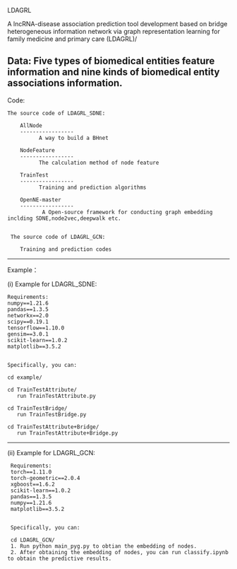 LDAGRL

A lncRNA-disease association prediction tool development based on bridge heterogeneous information network via graph representation learning for family medicine and primary care (LDAGRL)/<br>




Data: 
Five types of biomedical entities feature information and nine kinds of biomedical entity associations information.
-----------------------------------------------------------------------------------------------------------

Code:

    The source code of LDAGRL_SDNE:

        AllNode
        -----------------
              A way to build a BHnet

        NodeFeature
        -----------------
              The calculation method of node feature

        TrainTest
        -----------------
              Training and prediction algorithms
          
        OpenNE-master
        -----------------
               A Open-source framework for conducting graph embedding inclding SDNE,node2vec,deepwalk etc.
    

     The source code of LDAGRL_GCN:

        Training and prediction codes
------------------------------------------------------------------------------------------------------------



Example：

(i) Example for LDAGRL_SDNE:

    Requirements:
    numpy==1.21.6
    pandas==1.3.5
    networkx==2.0
    scipy==0.19.1
    tensorflow==1.10.0
    gensim==3.0.1
    scikit-learn==1.0.2
    matplotlib==3.5.2
   

    Specifically, you can:

    cd example/
   
    cd TrainTestAttribute/
       run TrainTestAttribute.py
      
    cd TrainTestBridge/
       run TrainTestBridge.py
      
    cd TrainTestAttribute+Bridge/
       run TrainTestAttribute+Bridge.py


----------------------------------------

(ii) Example for LDAGRL_GCN:

     Requirements:
     torch==1.11.0
     torch-geometric==2.0.4
     xgboost==1.6.2
     scikit-learn==1.0.2
     pandas==1.3.5
     numpy==1.21.6
     matplotlib==3.5.2

 
     Specifically, you can:

     cd LDAGRL_GCN/ 
     1. Run python main_pyg.py to obtian the embedding of nodes.
     2. After obtaining the embedding of nodes, you can run classify.ipynb to obtain the predictive results.

        


      


